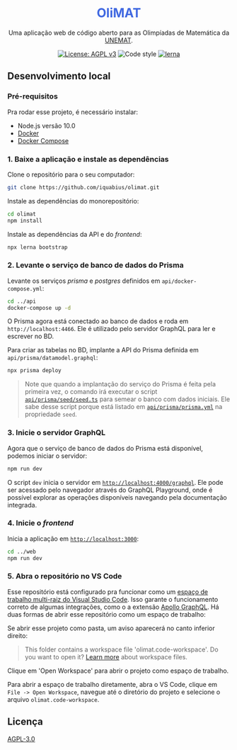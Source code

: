 <h1 align="center" style="color:RoyalBlue">OliMAT</h1>

<div align="center">

Uma aplicação web de código aberto para as Olimpíadas de Matemática da [UNEMAT](http://portal.unemat.br).

[![License: AGPL v3](https://img.shields.io/badge/License-AGPL%20v3-brightgreen.svg)](https://www.gnu.org/licenses/agpl-3.0)
![Code style](https://img.shields.io/badge/code_style-prettier-ff69b4.svg)
[![lerna](https://img.shields.io/badge/maintained%20with-lerna-cc00ff.svg)](https://lernajs.io/)

</div>

## Desenvolvimento local

### Pré-requisitos

Pra rodar esse projeto, é necessário instalar:

- Node.js versão 10.0
- [Docker](https://docs.docker.com/install/)
- [Docker Compose](https://docs.docker.com/compose/)

### 1. Baixe a aplicação e instale as dependências

Clone o repositório para o seu computador:

```bash
git clone https://github.com/iquabius/olimat.git
```

Instale as dependências do monorepositório:

```bash
cd olimat
npm install
```

Instale as dependências da API e do *frontend*:

```bash
npx lerna bootstrap
```

### 2. Levante o serviço de banco de dados do Prisma

Levante os serviços *prisma* e *postgres* definidos em `api/docker-compose.yml`:

```bash
cd ../api
docker-compose up -d
```

O Prisma agora está conectado ao banco de dados e roda em `http://localhost:4466`.
Ele é utilizado pelo servidor GraphQL para ler e escrever no BD.

Para criar as tabelas no BD, implante a API do Prisma definida em `api/prisma/datamodel.graphql`:

```bash
npx prisma deploy
```

> Note que quando a implantação do serviço do Prisma é feita pela primeira vez, o comando irá executar o script [`api/prisma/seed/seed.ts`](api/prisma/seed/seed.ts) para semear o banco com dados iniciais. Ele sabe desse script porque está listado em [`api/prisma/prisma.yml`](api/prisma/prisma.yml) na propriedade `seed`.

### 3. Inicie o servidor GraphQL

Agora que o serviço de banco de dados do Prisma está disponível, podemos iniciar
o servidor:

```bash
npm run dev
```

O script `dev` inicia o servidor em [`http://localhost:4000/graphql`](http://localhost:4000/graphql). Ele pode ser acessado pelo navegador através do GraphQL Playground, onde é possível explorar as operações disponíveis navegando pela documentação integrada.

### 4. Inicie o *frontend*

Inicia a aplicação em [`http://localhost:3000`](http://localhost:3000):

```bash
cd ../web
npm run dev
```

### 5. Abra o repositório no VS Code

Esse repositório está configurado pra funcionar como um [espaço de trabalho multi-raiz do Visual Studio Code](https://code.visualstudio.com/docs/editor/multi-root-workspaces).
Isso garante o funcionamento correto de algumas integrações, como o a extensão
[Apollo GraphQL](https://marketplace.visualstudio.com/items?itemName=apollographql.vscode-apollo). Há duas formas de abrir esse repositório como um espaço de trabalho:

Se abrir esse projeto como pasta, um aviso aparecerá no canto inferior direito:

> This folder contains a workspace file 'olimat.code-workspace'. Do you want to open it? [Learn more](https://code.visualstudio.com/docs/editor/multi-root-workspaces) about workspace files.

Clique em 'Open Workspace' para abrir o projeto como espaço de trabalho.

Para abrir a espaço de trabalho diretamente, abra o VS Code, clique em `File -> Open Workspace`, navegue até o diretório do projeto e selecione o arquivo `olimat.code-workspace`.

## Licença

[AGPL-3.0](./LICENSE)

